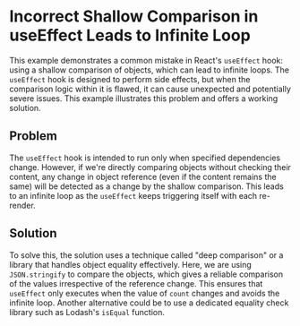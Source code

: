 # Incorrect Shallow Comparison in useEffect Leads to Infinite Loop

This example demonstrates a common mistake in React's `useEffect` hook: using a shallow comparison of objects, which can lead to infinite loops.  The `useEffect` hook is designed to perform side effects, but when the comparison logic within it is flawed, it can cause unexpected and potentially severe issues. This example illustrates this problem and offers a working solution.

## Problem

The `useEffect` hook is intended to run only when specified dependencies change.  However, if we're directly comparing objects without checking their content, any change in object reference (even if the content remains the same) will be detected as a change by the shallow comparison.  This leads to an infinite loop as the `useEffect` keeps triggering itself with each re-render.

## Solution

To solve this, the solution uses a technique called "deep comparison" or a library that handles object equality effectively.  Here, we are using `JSON.stringify` to compare the objects, which gives a reliable comparison of the values irrespective of the reference change. This ensures that `useEffect` only executes when the value of `count` changes and avoids the infinite loop.  Another alternative could be to use a dedicated equality check library such as Lodash's `isEqual` function.